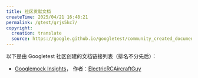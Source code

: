 ```yaml
---
title: 社区贡献文档
createTime: 2025/04/21 16:48:21
permalink: /gtest/grjs5kc7/
copyright:
  creation: translate
  source: https://google.github.io/googletest/community_created_documentation.html
---
```


以下是由 Googletest 社区创建的文档链接列表（排名不分先后）：

* [Googlemock Insights](https://github.com/ElectricRCAircraftGuy/eRCaGuy_dotfiles/blob/master/googletest/insights.md)，
  作者：[ElectricRCAircraftGuy](https://github.com/ElectricRCAircraftGuy)

